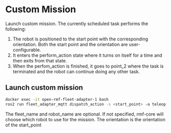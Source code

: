 # Custom Mission

Launch custom mission. The currently scheduled task performs the following:
1.	The robot is positioned to the start point with the corresponding orientation. Both the start point and the orientation are user-configurable. 
2.	It enters the perform_action state where it turns on itself for a time and then exits from that state.
3.	When the perfom_action is finished, it goes to point_2 where the task is terminated and the robot can continue doing any other task.

## Launch custom mission

```bash
docker exec -it open-rmf-fleet-adapter-1 bash
ros2 run fleet_adapter_mqtt dispatch_action -s <start_point> -a teleop -F <fleet_name> -R <robot_name> -o <orientation>
```
The fleet_name and robot_name are optional. If not specified, rmf-core will choose which robot to use for the mission.
The orientation is the orientation of the start_point